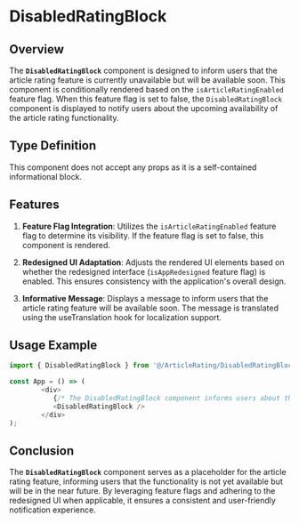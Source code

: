 # DisabledRatingBlock

## Overview
The **`DisabledRatingBlock`** component is designed to inform users that the article rating feature is currently unavailable but will be available soon.
This component is conditionally rendered based on the `isArticleRatingEnabled` feature flag. 
When this feature flag is set to false, the `DisabledRatingBlock` component is displayed to notify users about the upcoming availability of the article rating functionality.

## Type Definition 
This component does not accept any props as it is a self-contained informational block.


## Features
1. **Feature Flag Integration**: Utilizes the `isArticleRatingEnabled` feature flag to determine its visibility. If the feature flag is set to false, this component is rendered.

2. **Redesigned UI Adaptation**: Adjusts the rendered UI elements based on whether the redesigned interface (`isAppRedesigned` feature flag) is enabled. This ensures consistency with the application's overall design.

3. **Informative Message**: Displays a message to inform users that the article rating feature will be available soon. The message is translated using the useTranslation hook for localization support.

## Usage Example
```typescript jsx
import { DisabledRatingBlock } from '@/ArticleRating/DisabledRatingBlock';

const App = () => (
        <div>
           {/* The DisabledRatingBlock component informs users about the upcoming article rating feature */}
           <DisabledRatingBlock />
        </div>
);
```
## Conclusion
The **`DisabledRatingBlock`** component serves as a placeholder for the article rating feature, informing users that the functionality is not yet available but will be in the near future. By leveraging feature flags and adhering to the redesigned UI when applicable, it ensures a consistent and user-friendly notification experience.
